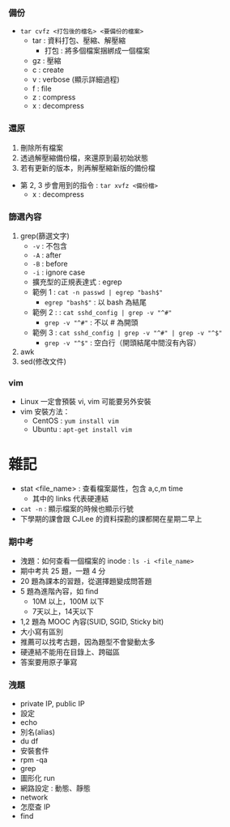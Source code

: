 ### 備份
* `tar cvfz <打包後的檔名> <要備份的檔案>`
    * tar : 資料打包、壓縮、解壓縮
        * 打包 : 將多個檔案捆綁成一個檔案
    * gz : 壓縮
    * c : create
    * v : verbose (顯示詳細過程)
    * f : file
    * z : compress
    * x : decompress

### 還原
1. 刪除所有檔案
2. 透過解壓縮備份檔，來還原到最初始狀態
3. 若有更新的版本，則再解壓縮新版的備份檔
* 第 2, 3 步會用到的指令 : `tar xvfz <備份檔>`
    * x : decompress

### 篩選內容
1. grep(篩選文字)
    * `-v` : 不包含
    * `-A` : after
    * `-B` : before
    * `-i` : ignore case
    * 擴充型的正規表達式 : egrep
    * 範例 1 : `cat -n passwd | egrep "bash$"`
        * `egrep "bash$"` : 以 bash 為結尾
    * 範例 2 : : `cat sshd_config | grep -v "^#"`
        * `grep -v "^#"` : 不以 # 為開頭
    * 範例 3 : `cat sshd_config | grep -v "^#" | grep -v "^$"`
        * `grep -v "^$"` : 空白行（開頭結尾中間沒有內容）
2. awk
3. sed(修改文件)

### vim
* Linux 一定會預裝 vi, vim 可能要另外安裝
* vim 安裝方法：
    * CentOS : `yum install vim`
    * Ubuntu : `apt-get install vim`

# 雜記
* stat <file_name> : 查看檔案屬性，包含 a,c,m time
    * 其中的 links 代表硬連結
* `cat -n` : 顯示檔案的時候也顯示行號
* 下學期的課會跟 CJLee 的資料探勘的課都開在星期二早上

### 期中考
* 洩題：如何查看一個檔案的 inode : `ls -i <file_name>`
* 期中考共 25 題，一題 4 分
* 20 題為課本的習題，從選擇題變成問答題
* 5 題為進階內容，如 find
    * 10M 以上，100M 以下
    * 7天以上，14天以下
* 1,2 題為 MOOC 內容(SUID, SGID, Sticky bit)
* 大小寫有區別
* 推薦可以找考古題，因為題型不會變動太多
* 硬連結不能用在目錄上、跨磁區
* 答案要用原子筆寫

### 洩題
* private IP, public IP
* 設定
* echo
* 別名(alias)
* du df
* 安裝套件
* rpm -qa
* grep
* 圖形化 run
* 網路設定 : 動態、靜態
* network
* 怎麼查 IP
* find